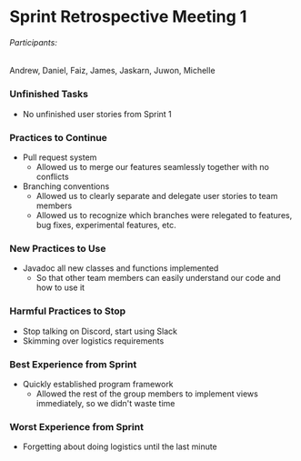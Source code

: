 # Sprint Retrospective Meeting 1
###### Participants:
Andrew, Daniel, Faiz, James, Jaskarn, Juwon, Michelle

### Unfinished Tasks
- No unfinished user stories from Sprint 1
### Practices to Continue
- Pull request system
    - Allowed us to merge our features seamlessly together with no conflicts
- Branching conventions
    - Allowed us to clearly separate and delegate user stories to team members
    - Allowed us to recognize which branches were relegated to features, bug fixes, experimental features, etc.
### New Practices to Use
- Javadoc all new classes and functions implemented
    - So that other team members can easily understand our code and how to use it
### Harmful Practices to Stop
- Stop talking on Discord, start using Slack
- Skimming over logistics requirements
### Best Experience from Sprint
- Quickly established program framework
    - Allowed the rest of the group members to implement views immediately, so we didn't waste time
### Worst Experience from Sprint
- Forgetting about doing logistics until the last minute
